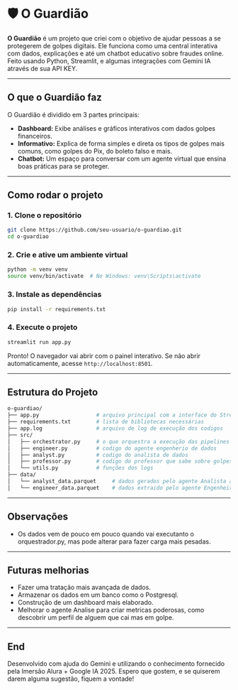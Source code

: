 # 🛡️ O Guardião

**O Guardião** é um projeto que criei com o objetivo de ajudar pessoas a se protegerem de golpes digitais. Ele funciona como uma central interativa com dados, explicações e até um chatbot educativo sobre fraudes online. Feito usando Python, Streamlit, e algumas integrações com Gemini IA através de sua API KEY.

---

## O que o Guardião faz

O Guardião é dividido em 3 partes principais:

- **Dashboard:** Exibe análises e gráficos interativos com dados golpes financeiros.
- **Informativo:** Explica de forma simples e direta os tipos de golpes mais comuns, como golpes do Pix, do boleto falso e mais.
- **Chatbot:** Um espaço para conversar com um agente virtual que ensina boas práticas para se proteger.

---

## Como rodar o projeto

### 1. Clone o repositório

```bash
git clone https://github.com/seu-usuario/o-guardiao.git
cd o-guardiao
```

### 2. Crie e ative um ambiente virtual

```bash
python -m venv venv
source venv/bin/activate  # No Windows: venv\Scripts\activate
```

### 3. Instale as dependências

```bash
pip install -r requirements.txt
```

### 4. Execute o projeto

```bash
streamlit run app.py
```

Pronto! O navegador vai abrir com o painel interativo. Se não abrir automaticamente, acesse `http://localhost:8501`.

---

## Estrutura do Projeto

```bash
o-guardiao/
├── app.py                  # arquivo principal com a interface do Streamlit
├── requirements.txt        # lista de bibliotecas necessárias
├── app.log                 # arquivo de log de execução dos codigos 
├── src/
│   ├── orchestrator.py     # o que orquestra a execução das pipelines dos agentes
│   ├── engineer.py         # codigo do agente engenherio de dados
│   ├── analyst.py          # codigo do analista de dados
│   ├── professor.py        # codigo do professor que sabe sobre golpes financeiros
│   └── utils.py            # funções dos logs
├── data/
│   └── analyst_data.parquet     # dados gerados pelo agente Analista a partir do arquivo do Engenheiro
│   └── engineer_data.parquet    # dados extraido pelo agente Engenheiro com prompt utilizando a Gemini API
```

---

## Observações

- Os dados vem de pouco em pouco quando vai executanto o orquestrador.py, mas pode alterar para fazer carga mais pesadas.

---

## Futuras melhorias

- Fazer uma tratação mais avançada de dados.
- Armazenar os dados em um banco como o Postgresql.
- Construção de um dashboard mais elaborado.
- Melhorar o agente Analise para criar metricas poderosas, como descobrir um perfil de alguem que cai mas em golpe.

---

## End

Desenvolvido com ajuda do Gemini e utilizando o conhecimento fornecido pela Imersão Alura + Google IA 2025.
Espero que gostem, e se quiserem darem alguma sugestão, fiquem a vontade!
